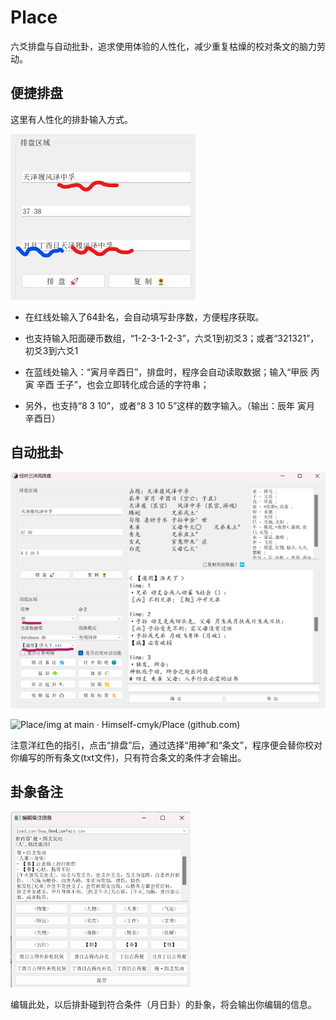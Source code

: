 # Place
六爻排盘与自动批卦，追求使用体验的人性化，减少重复枯燥的校对条文的脑力劳动。



## 便捷排盘

这里有人性化的排卦输入方式。

<img src="img/image-20240227000356271.png" alt="image-20240227000356271" style="zoom:50%;" />

- 在红线处输入了64卦名，会自动填写卦序数，方便程序获取。
- 也支持输入阳面硬币数组，“1-2-3-1-2-3”，六爻1到初爻3；或者“321321”，初爻3到六爻1

- 在蓝线处输入：“寅月辛酉日”，排盘时，程序会自动读取数据；输入“甲辰 丙寅 辛酉 壬子”，也会立即转化成合适的字符串；
- 另外，也支持“8 3 10”，或者“8 3 10 5”这样的数字输入。（输出：辰年 寅月 辛酉日）

## 自动批卦

![image-20240227001644522](img/image-20240227001644522.png)

![Place/img at main · Himself-cmyk/Place (github.com)](https://github.com/Himself-cmyk/Place/tree/main/img/image-20240227001644522.png)

注意洋红色的指引，点击“排盘”后，通过选择“用神”和“条文”，程序便会替你校对你编写的所有条文(txt文件)，只有符合条文的条件才会输出。

## 卦象备注 

<img src="img/image-20240226235842742.png" alt="image-20240226235842742" style="zoom: 33%;" />

编辑此处，以后排卦碰到符合条件（月日卦）的卦象，将会输出你编辑的信息。